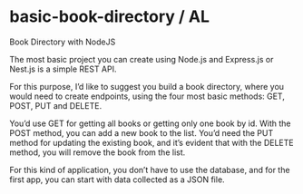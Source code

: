 # basic-book-directory / AL
Book Directory with NodeJS

The most basic project you can create using Node.js and Express.js or Nest.js is a simple REST API. 

For this purpose, I’d like to suggest you build a book directory, where you would need to create endpoints, using the four most basic methods: GET, POST, PUT and DELETE.

You’d use GET for getting all books or getting only one book by id. With the POST method, you can add a new book to the list. You’d need the PUT method for updating the existing book, and it’s evident that with the DELETE method, you will remove the book from the list. 

For this kind of application, you don’t have to use the database, and for the first app, you can start with data collected as a JSON file.